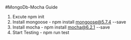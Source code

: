 #MongoDb-Mocha Guide
1. Excute npm init 
2. Install mongoose -  npm install mongoose@5.7.4 --save
3. Install mocha - npm install mocha@6.2.1 --save 
4. Start Testing - npm run test
